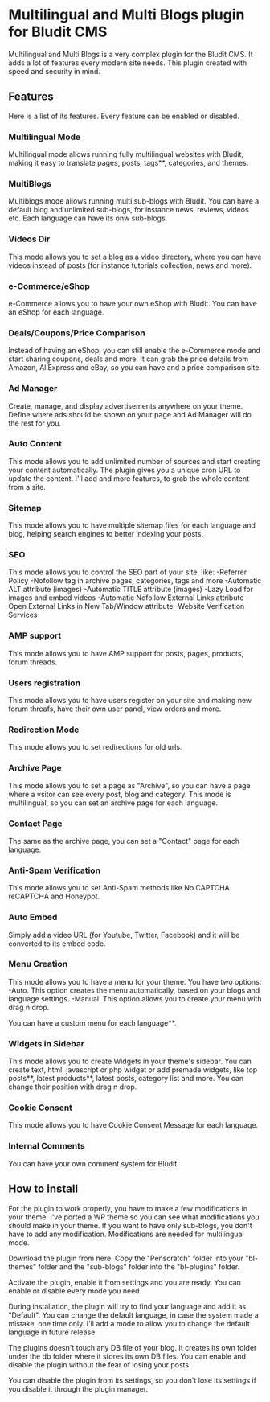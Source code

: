 # Multilingual and Multi Blogs plugin for Bludit CMS
Multilingual and Multi Blogs is a very complex plugin for the Bludit CMS. It adds a lot of features every modern site needs. This plugin created with speed and security in mind.

## Features
Here is a list of its features. Every feature can be enabled or disabled.

### Multilingual Mode
Multilingual mode allows running fully multilingual websites with Bludit, making it easy to translate pages, posts, tags**, categories, and themes.

### MultiBlogs
Multiblogs mode allows running multi sub-blogs with Bludit. You can have a default blog and unlimited sub-blogs, for instance news, reviews, videos etc. Each language can have its onw sub-blogs.

### Videos Dir
This mode allows you to set a blog as a video directory, where you can have videos instead of posts (for instance tutorials collection, news and more).

### e-Commerce/eShop
e-Commerce allows you to have your own eShop with Bludit. You can have an eShop for each language.

### Deals/Coupons/Price Comparison
Instead of having an eShop, you can still enable the e-Commerce mode and start sharing coupons, deals and more. It can grab the price details from Amazon, AliExpress and eBay, so you can have and a price comparison site.

### Ad Manager
Create, manage, and display advertisements anywhere on your theme. Define where ads should be shown on your page and Ad Manager will do the rest for you.

### Auto Content
This mode allows you to add unlimited number of sources and start creating your content automatically. The plugin gives you a unique cron URL to update the content. I'll add and more features, to grab the whole content from a site.

### Sitemap
This mode allows you to have multiple sitemap files for each language and blog, helping search engines to better indexing your posts.

### SEO
This mode allows you to control the SEO part of your site, like:
-Referrer Policy
-Nofollow tag in archive pages, categories, tags and more
-Automatic ALT attribute (images)
-Automatic TITLE attribute (images)
-Lazy Load for images and embed videos
-Automatic Nofollow External Links attribute
-Open External Links in New Tab/Window attribute
-Website Verification Services

### AMP support
This mode allows you to have AMP support for posts, pages, products, forum threads.

### Users registration
This mode allows you to have users register on your site and making new forum threafs, have their own user panel, view orders and more.

### Redirection Mode
This mode allows you to set redirections for old urls.

### Archive Page
This mode allows you to set a page as "Archive", so you can have a page where a vsitor can see every post, blog and category. This mode is multilingual, so you can set an archive page for each language.

### Contact Page
The same as the archive page, you can set a "Contact" page for each language.

### Anti-Spam Verification
This mode allows you to set Anti-Spam methods like No CAPTCHA reCAPTCHA and Honeypot.

### Auto Embed
Simply add a video URL (for Youtube, Twitter, Facebook) and it will be converted to its embed code.

### Menu Creation
This mode allows you to have a menu for your theme. You have two options:
-Auto. This option creates the menu automatically, based on your blogs and language settings.
-Manual. This option allows you to create your menu with drag n drop.

You can have a custom menu for each language**.

### Widgets in Sidebar
This mode allows you to create Widgets in your theme's sidebar. You can create text, html, javascript or php widget or add premade widgets, like top posts**, latest products**, latest posts, category list and more. You can change their position with drag n drop.

### Cookie Consent
This mode allows you to have Cookie Consent Message for each language.

### Internal Comments
You can have your own comment system for Bludit.

## How to install
For the plugin to work properly, you have to make a few modifications in your theme. I've ported a WP theme so you can see what modifications you should make in your theme. If you want to have only sub-blogs, you don't have to add any modification. Modifications are needed for multilingual mode.

Download the plugin from here. Copy the "Penscratch" folder into your "bl-themes" folder and the "sub-blogs" folder into the "bl-plugins" folder.

Activate the plugin, enable it from settings and you are ready. You can enable or disable every mode you need.

During installation, the plugin will try to find your language and add it as "Default". You can change the default language, in case the system made a mistake, one time only. I'll add a mode to allow you to change the default language in future release.

The plugins doesn't touch any DB file of your blog. It creates its own folder under the db folder where it stores its own DB files. You can enable and disable the plugin without the fear of losing your posts.

You can disable the plugin from its settings, so you don't lose its settings if you disable it through the plugin manager.
